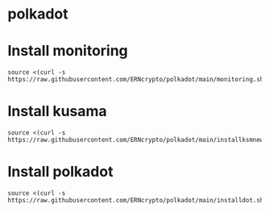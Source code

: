 # polkadot
#    Install monitoring
    source <(curl -s https://raw.githubusercontent.com/ERNcrypto/polkadot/main/monitoring.sh)
# Install kusama

    source <(curl -s https://raw.githubusercontent.com/ERNcrypto/polkadot/main/installksmnew.sh)
# Install polkadot
    source <(curl -s https://raw.githubusercontent.com/ERNcrypto/polkadot/main/installdot.sh)
